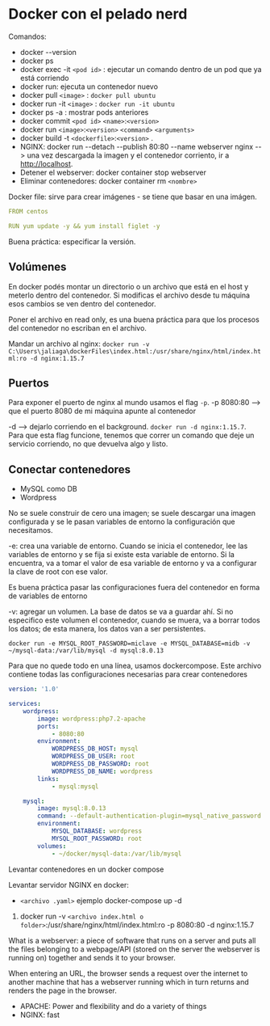 # Docker con el pelado nerd

Comandos:

- docker --version
- docker ps
- docker exec -it `<pod id>` : ejecutar un comando dentro de un pod que ya está corriendo
- docker run: ejecuta un contenedor nuevo
- docker pull `<image>` : `docker pull ubuntu`
- docker run -it `<image>` : `docker run -it ubuntu`
- docker ps -a : mostrar pods anteriores
- docker commit `<pod id>` `<name>`:`<version>`
- docker run `<image>`:`<version>` `<command>` `<arguments>`
- docker build -t `<dockerfile>`:`<version>` .
- NGINX: docker run --detach --publish 80:80 --name webserver nginx --> una vez descargada la imagen y el contenedor corriento, ir a <http://localhost>.
- Detener el webserver: docker container stop webserver
- Eliminar contenedores: docker container rm `<nombre>`

Docker file: sirve para crear imágenes - se tiene que basar en una imágen.

```yaml
FROM centos

RUN yum update -y && yum install figlet -y
```

Buena práctica: especificar la versión.

## Volúmenes

En docker podés montar un directorio o un archivo que está en el host y meterlo dentro del contenedor. Si modificas el archivo desde tu máquina esos cambios se ven dentro del contenedor.

Poner el archivo en read only, es una buena práctica para que los procesos del contenedor no escriban en el archivo.

Mandar un archivo al nginx: `docker run -v C:\Users\jaliaga\dockerFiles\index.html:/usr/share/nginx/html/index.html:ro -d nginx:1.15.7`

## Puertos

Para exponer el puerto de nginx al mundo usamos el flag `-p`. -p 8080:80 --> que el puerto 8080 de mi máquina apunte al contenedor

-d --> dejarlo corriendo en el background. `docker run -d nginx:1.15.7`. Para que esta flag funcione, tenemos que correr un comando que deje un servicio corriendo, no que devuelva algo y listo.

## Conectar contenedores

- MySQL como DB
- Wordpress

No se suele construir de cero una imagen; se suele descargar una imagen configurada y se le pasan variables de entorno la configuración que necesitamos.

-e: crea una variable de entorno. Cuando se inicia el contenedor, lee las variables de entorno y se fija si existe esta variable de entorno. Si la encuentra, va a tomar el valor de esa variable de entorno y va a configurar la clave de root con ese valor.

Es buena práctica pasar las configuraciones fuera del contenedor en forma de variables de entorno

-v: agregar un volumen. La base de datos se va a guardar ahí. Si no especifico este volumen el contenedor, cuando se muera, va a borrar todos los datos; de esta manera, los datos van a ser persistentes.

```docker
docker run -e MYSQL_ROOT_PASSWORD=miclave -e MYSQL_DATABASE=midb -v ~/mysql-data:/var/lib/mysql -d mysql:8.0.13
```

Para que no quede todo en una línea, usamos dockercompose. Este archivo contiene todas las configuraciones necesarias para crear contenedores

```yaml
version: '1.0'

services:
	wordpress:
		image: wordpress:php7.2-apache
		ports:
			- 8080:80
		environment:
			WORDPRESS_DB_HOST: mysql
			WORDPRESS_DB_USER: root
			WORDPRESS_DB_PASSWORD: root
			WORDPRESS_DB_NAME: wordpress
		links:
			- mysql:mysql

	mysql:
		image: mysql:8.0.13
		command: --default-authentication-plugin=mysql_native_password
		environment:
			MYSQL_DATABASE: wordpress
			MYSQL_ROOT_PASSWORD: root
		volumes:
			- ~/docker/mysql-data:/var/lib/mysql
```

Levantar contenedores en un docker compose

Levantar servidor NGINX en docker:

- `<archivo .yaml>` ejemplo docker-compose up -d

1. docker run -v `<archivo index.html o folder>`:/usr/share/nginx/html/index.html:ro -p 8080:80 -d nginx:1.15.7

What is a webserver: a piece of software that runs on a server and puts all the files belonging to a webpage/API (stored on the server the webserver is running on) together and sends it to your browser.

When entering an URL, the browser sends a request over the internet to another machine that has a webserver running which in turn returns and renders the page in the browser.

- APACHE: Power and flexibility and do a variety of things
- NGINX: fast
